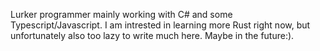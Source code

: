 Lurker programmer mainly working with C# and some Typescript/Javascript. I am intrested in learning more Rust right now, but unfortunately also too lazy to write much here. Maybe in the future:).
